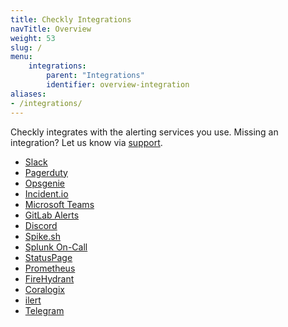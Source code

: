 ```yaml
---
title: Checkly Integrations
navTitle: Overview
weight: 53
slug: /
menu:
    integrations:
        parent: "Integrations"
        identifier: overview-integration
aliases:
- /integrations/
---
```


Checkly integrates with the alerting services you use. Missing an integration? Let us know via
<a class="open-intercom-link" href="mailto:support@checklyhq.com">support</a>.

* [Slack](/docs/integrations/slack/)
* [Pagerduty](/docs/integrations/pagerduty/)
* [Opsgenie](/docs/integrations/opsgenie/)
* [Incident.io](/docs/integrations/incidentio/)
* [Microsoft Teams](/docs/integrations/msteams/)
* [GitLab Alerts](/docs/integrations/gitlab_alerts/)
* [Discord](/docs/integrations/discord/)
* [Spike.sh](/docs/integrations/spike/)
* [Splunk On-Call](/docs/integrations/splunk_on_call/)
* [StatusPage](/docs/integrations/statuspage/)
* [Prometheus](/docs/integrations/prometheus/)
* [FireHydrant](/docs/integrations/firehydrant/)
* [Coralogix](/docs/integrations/coralogix/)
* [ilert](/docs/integrations/ilert/)
* [Telegram](/docs/integrations/telegram/)
